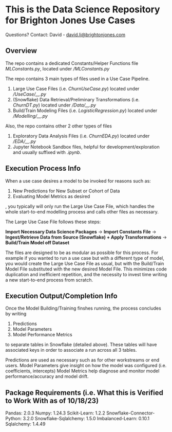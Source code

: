 # This is the Data Science Repository for Brighton Jones Use Cases
Questions?
Contact: David - david.li@brightonjones.com 

## Overview
The repo contains a dedicated Constants/Helper Functions file *MLConstants.py*, located under */MLConstants.py*

The repo contains 3 main types of files used in a Use Case Pipeline. 

1. Large Use Case Files (i.e. *ChurnUseCase.py*) located under */UseCase/__.py*
2. (Snowflake) Data Retrieval/Preliminary Transformations (i.e. *ChurnDT.py*) located under */Data/__.py*
3. Build/Train Modeling Files (i.e. *LogisticRegression.py*) located under */Modelling/__.py*

Also, the repo contains other 2 other types of files

1. Exploratory Data Analysis Files (i.e. *ChurnEDA.py*) located under */EDA/__.py*
2. Jupyter Notebook Sandbox files, helpful for development/exploration and usually suffixed with *.ipynb*.


## Execution Process Info
When a use case desires a model to be invoked for reasons such as:

1. New Predictions for New Subset or Cohort of Data
2. Evaluating Model Metrics as desired

, you typically will only run the Large Use Case File, which handles the whole start-to-end modelling process and calls other files as necessary.

The Large Use Case File follows these steps:

**Import Necessary Data Science Packages** -> **Import Constants File** -> **Ingest/Retrieve Data from Source (Snowflake) + Apply Transformations** -> **Build/Train Model off Dataset**

The files are designed to be as modular as possible for this process. For example if you wanted to run a use case but with a different type of model, you would create the Large Use Case File as usual, but with the Build/Train Model File substituted with the new desired Model File. This minimizes code duplication and inefficient repetition, and the necessity to invest time writing a new start-to-end process from scratch.

## Execution Output/Completion Info
Once the Model Building/Training finshes running, the process concludes by writing
1. Predictions
2. Model Parameters 
3. Model Performance Metrics

to separate tables in Snowflake (detailed above). These tables will have associated keys in order to associate a run across all 3 tables. 

Predictions are used as necessary such as for other workstreams or end users.
Model Parameters give insight on how the model was configured (i.e. coefficients, intercepts)
Model Metrics help diagnose and monitor model performance/accuracy and model drift.

## Package Requirements (i.e. What this is Verified to Work With as of 10/18/23)
Pandas: 2.0.3
Numpy: 1.24.3
Scikit-Learn: 1.2.2
Snowflake-Connector-Python: 3.2.0
Snowflake-Sqlalchemy: 1.5.0
Imbalanced-Learn: 0.10.1
Sqlalchemy: 1.4.49